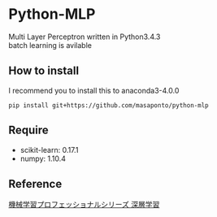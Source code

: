 # Python-MLP
Multi Layer Perceptron written in Python3.4.3  
batch learning is avilable  

## How to install 
I recommend you to install this to anaconda3-4.0.0  

```
pip install git+https://github.com/masaponto/python-mlp
```

## Require
- scikit-learn: 0.17.1
- numpy: 1.10.4


## Reference
[機械学習プロフェッショナルシリーズ 深層学習](http://www.kspub.co.jp/book/detail/1529021.html)
